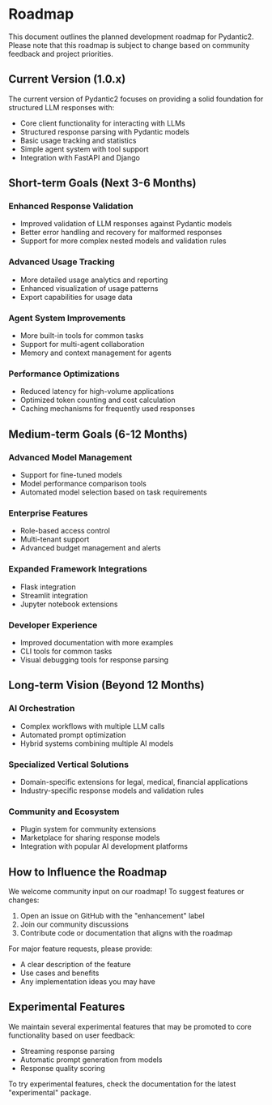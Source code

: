 # Roadmap

This document outlines the planned development roadmap for Pydantic2. Please note that this roadmap is subject to change based on community feedback and project priorities.

## Current Version (1.0.x)

The current version of Pydantic2 focuses on providing a solid foundation for structured LLM responses with:

- Core client functionality for interacting with LLMs
- Structured response parsing with Pydantic models
- Basic usage tracking and statistics
- Simple agent system with tool support
- Integration with FastAPI and Django

## Short-term Goals (Next 3-6 Months)

### Enhanced Response Validation

- Improved validation of LLM responses against Pydantic models
- Better error handling and recovery for malformed responses
- Support for more complex nested models and validation rules

### Advanced Usage Tracking

- More detailed usage analytics and reporting
- Enhanced visualization of usage patterns
- Export capabilities for usage data

### Agent System Improvements

- More built-in tools for common tasks
- Support for multi-agent collaboration
- Memory and context management for agents

### Performance Optimizations

- Reduced latency for high-volume applications
- Optimized token counting and cost calculation
- Caching mechanisms for frequently used responses

## Medium-term Goals (6-12 Months)

### Advanced Model Management

- Support for fine-tuned models
- Model performance comparison tools
- Automated model selection based on task requirements

### Enterprise Features

- Role-based access control
- Multi-tenant support
- Advanced budget management and alerts

### Expanded Framework Integrations

- Flask integration
- Streamlit integration
- Jupyter notebook extensions

### Developer Experience

- Improved documentation with more examples
- CLI tools for common tasks
- Visual debugging tools for response parsing

## Long-term Vision (Beyond 12 Months)

### AI Orchestration

- Complex workflows with multiple LLM calls
- Automated prompt optimization
- Hybrid systems combining multiple AI models

### Specialized Vertical Solutions

- Domain-specific extensions for legal, medical, financial applications
- Industry-specific response models and validation rules

### Community and Ecosystem

- Plugin system for community extensions
- Marketplace for sharing response models
- Integration with popular AI development platforms

## How to Influence the Roadmap

We welcome community input on our roadmap! To suggest features or changes:

1. Open an issue on GitHub with the "enhancement" label
2. Join our community discussions
3. Contribute code or documentation that aligns with the roadmap

For major feature requests, please provide:
- A clear description of the feature
- Use cases and benefits
- Any implementation ideas you may have

## Experimental Features

We maintain several experimental features that may be promoted to core functionality based on user feedback:

- Streaming response parsing
- Automatic prompt generation from models
- Response quality scoring

To try experimental features, check the documentation for the latest "experimental" package.
